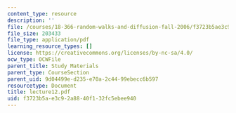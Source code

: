 ```yaml
---
content_type: resource
description: ''
file: /courses/18-366-random-walks-and-diffusion-fall-2006/f3723b5ae3c92a8840f132fc5ebee940_lecture12.pdf
file_size: 203433
file_type: application/pdf
learning_resource_types: []
license: https://creativecommons.org/licenses/by-nc-sa/4.0/
ocw_type: OCWFile
parent_title: Study Materials
parent_type: CourseSection
parent_uid: 9d04499e-d235-e70a-2c44-99ebecc6b597
resourcetype: Document
title: lecture12.pdf
uid: f3723b5a-e3c9-2a88-40f1-32fc5ebee940
---
```

